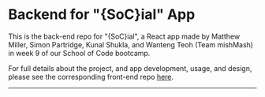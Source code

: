 # Backend for "{SoC}ial" App

This is the back-end repo for "{SoC}ial", a React app made by Matthew Miller, Simon Partridge, Kunal Shukla, and Wanteng Teoh (Team mishMash) in week 9 of our School of Code bootcamp.

For full details about the project, and app development, usage, and design, please see the corresponding front-end repo [here](https://github.com/simonpartridge86/SoCial-App-Frontend).

---
